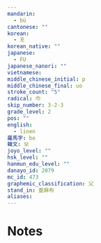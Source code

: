 ```yaml
---
mandarin:
  - bù
cantonese: ""
korean:
  - 포
korean_native: ""
japanese:
  - FU
japanese_nanori: ""
vietnamese:
middle_chinese_initial: p
middle_chinese_final: uo
stroke_count: "5"
radical: 巾
skip_number: 3-2-3
grade_level: 2
pos: ""
english:
  - linen
羅馬字: bo
韓文: 보
joyo_level: ""
hsk_level: ""
hanmun_edu_level: ""
danayo_id: 2079
mc_id: 473
graphemic_classification: 父
stand_in: 亜麻布
aliases:
---
```


# Notes
